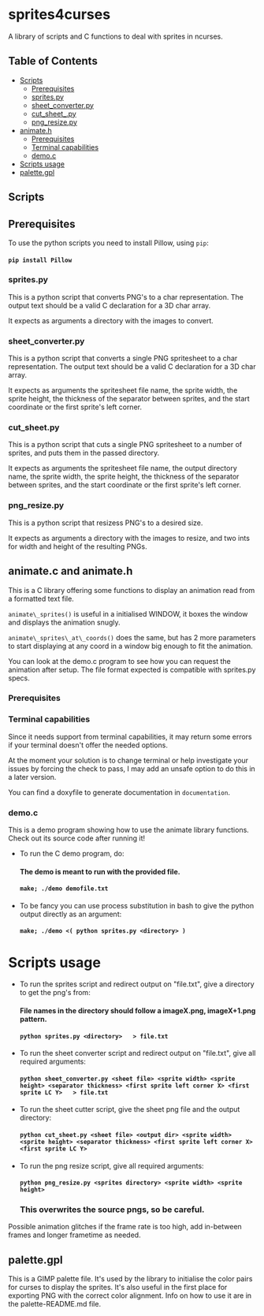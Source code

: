 # sprites4curses

A library of scripts and C functions to deal with sprites in ncurses.

## Table of Contents

+ [Scripts](#scripts)
  + [Prerequisites](#prerequisites_scripts)
  + [sprites.py](#sprites_py)
  + [sheet_converter.py](#sheet_converter_py)
  + [cut_sheet_.py](#cut_sheet_py)
  + [png_resize.py](#png_resize_py)
+ [animate.h](#animate)
  + [Prerequisites](#prerequisites_animate)
  + [Terminal capabilities](#terminal_capabilities)
  + [demo.c](#demo_c)
+ [Scripts usage](#scripts_usage)
+ [palette.gpl](#palette_gpl)

## Scripts <a name = "scripts"></a>

## Prerequisites <a name = "prerequisites_scripts"></a>

To use the python scripts you need to install Pillow, using `pip`:

#### `pip install Pillow`

### sprites.py <a name = "sprites_py"></a>

This is a python script that converts PNG's to a char representation.
The output text should be a valid C declaration for a 3D char array.

It expects as arguments a directory with the images to convert.

### sheet_converter.py <a name = "sheet_converter_py"></a>

This is a python script that converts a single PNG spritesheet to a char representation.
The output text should be a valid C declaration for a 3D char array.

It expects as arguments the spritesheet file name, the sprite width, the sprite height, the thickness of the separator between sprites, and the start coordinate or the first sprite's left corner.

### cut_sheet.py <a name = "cut_sheet_py"></a>

This is a python script that cuts a single PNG spritesheet to a number of sprites, and puts them in the passed directory.

It expects as arguments the spritesheet file name, the output directory name, the sprite width, the sprite height, the thickness of the separator between sprites, and the start coordinate or the first sprite's left corner.

### png_resize.py <a name = "png_resize_py"></a>

This is a python script that resizess PNG's to a desired size.

It expects as arguments a directory with the images to resize, and two ints for width and height of the resulting PNGs.

## animate.c and animate.h <a name = "animate"></a>

This is a C library offering some functions to display an animation read from a formatted text file.

`animate\_sprites()` is useful in a initialised WINDOW, it boxes the window and displays the animation snugly.

`animate\_sprites\_at\_coords()` does the same, but has 2 more parameters to start displaying at any coord in a window big enough to fit the animation.

You can look at the demo.c program to see how you can request the animation after setup.
The file format expected is compatible with sprites.py specs.

### Prerequisites <a name = "prerequisites_animate"></a>

### Terminal capabilities <a name = "terminal_capabilities"></a>

Since it needs support from terminal capabilities, it may return some errors if your terminal doesn't offer the needed options.

At the moment your solution is to change terminal or help investigate your issues by forcing the check to pass, I may add an unsafe option to do this in a later version.

You can find a doxyfile to generate documentation in `documentation`.

### demo.c <a name = "demo_c"></a>

This is a demo program showing how to use the animate library functions. Check out its source code after running it!

- To run the C demo program, do:
  #### The demo is meant to run with the provided file.
  #### `make; ./demo demofile.txt`

- To be fancy you can use process substitution in bash to give the python output directly as an argument:

  #### `make; ./demo <( python sprites.py <directory> )`

# Scripts usage <a name = "scripts_usage"></a>

- To run the sprites script and redirect output on "file.txt", give a directory to get the png's from:

  #### File names in the directory should follow a imageX.png, imageX+1.png pattern.
  #### `python sprites.py <directory>   > file.txt`

- To run the sheet converter script and redirect output on "file.txt", give all required arguments:

  #### `python sheet_converter.py <sheet file> <sprite width> <sprite height> <separator thickness> <first sprite left corner X> <first sprite LC Y>   > file.txt`

- To run the sheet cutter script, give the sheet png file and the output directory:

  #### `python cut_sheet.py <sheet file> <output dir> <sprite width> <sprite height> <separator thickness> <first sprite left corner X> <first sprite LC Y>`

- To run the png resize script, give all required arguments:

  #### `python png_resize.py <sprites directory> <sprite width> <sprite height>`
  ### This overwrites the source pngs, so be careful.

Possible animation glitches if the frame rate is too high, add in-between frames and longer frametime as needed.

## palette.gpl <a name = "palette_gpl"></a>

This is a GIMP palette file.
It's used by the library to initialise the color pairs for curses to display the sprites.
It's also useful in the first place for exporting PNG with the correct color alignment.
Info on how to use it are in the palette-README.md file.
